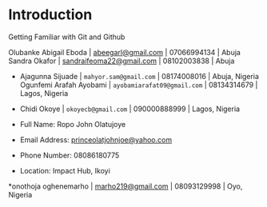 # Introduction
Getting Familiar with Git and Github

Olubanke Abigail Eboda  | abeegarl@gmail.com | 07066994134 | Abuja
Sandra Okafor | sandraifeoma22@gmail.com | 08102003838 | Abuja
* Ajagunna Sijuade | `mahyor.sam@gmail.com` | 08174008016 | Abuja, Nigeria
Ogunfemi Arafah Ayobami | `ayobamiarafat09@gmail.com` | 08134314679 | Lagos, Nigeria
* Chidi Okoye | `okoyecb@gmail.com` | 090000888999 | Lagos, Nigeria


* Full Name: Ropo John Olatujoye
* Email Address: princeolatjohnjoe@yahoo.com
* Phone Number: 08086180775
* Location: Impact Hub, Ikoyi

*onothoja oghenemarho | marho219@gmail.com | 08093129998 | Oyo, Nigeria


